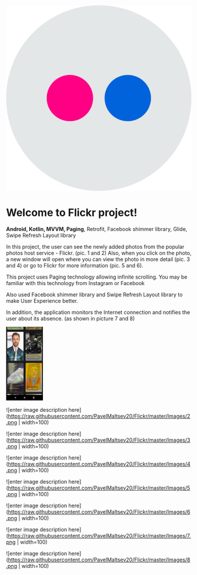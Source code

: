﻿![Flickr icon](https://github.com/PavelMaltsev20/Flickr/blob/master/Images/flickr.png?raw=true)


# Welcome to Flickr project!

**Android, Kotlin, MVVM, Paging**, Retrofit, Facebook shimmer library, Glide, Swipe Refresh Layout library

In this project, the user can see the newly added photos from the popular photos host service - Flickr. (pic. 1 and 2)
Also, when you click on the photo, a new window will open where you can view the photo in more detail (pic. 3 and 4) or go to Flickr for more information (pic. 5 and 6).

This project uses Paging technology allowing infinite scrolling.
You may be familiar with this technology from Instagram or Facebook

Also used Facebook shimmer library and Swipe Refresh Layout library to make User Experience better.

In addition, the application monitors the Internet connection and notifies the user about its absence. (as shown in picture 7 and 8)


 <img src="https://raw.githubusercontent.com/PavelMaltsev20/Flickr/master/Images/1.png" width="100" height="200">

![enter image description here](https://raw.githubusercontent.com/PavelMaltsev20/Flickr/master/Images/2.png | width=100)

![enter image description here](https://raw.githubusercontent.com/PavelMaltsev20/Flickr/master/Images/3.png | width=100)

![enter image description here](https://raw.githubusercontent.com/PavelMaltsev20/Flickr/master/Images/4.png | width=100)

![enter image description here](https://raw.githubusercontent.com/PavelMaltsev20/Flickr/master/Images/5.png | width=100)

![enter image description here](https://raw.githubusercontent.com/PavelMaltsev20/Flickr/master/Images/6.png | width=100)

![enter image description here](https://raw.githubusercontent.com/PavelMaltsev20/Flickr/master/Images/7.png | width=100)

![enter image description here](https://raw.githubusercontent.com/PavelMaltsev20/Flickr/master/Images/8.png | width=100)
